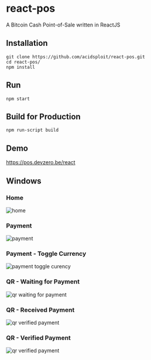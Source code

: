 # react-pos
A Bitcoin Cash Point-of-Sale written in ReactJS

## Installation
    git clone https://github.com/acidsploit/react-pos.git
    cd react-pos/
    npm install
    
## Run
    npm start
    
## Build for Production
    npm run-script build
    
## Demo
https://pos.devzero.be/react

## Windows
### Home
![home](https://i.imgur.com/KR3fjNh.png)

### Payment
![payment](https://i.imgur.com/ERDRDM3.png)

### Payment - Toggle Currency
![payment toggle curency](https://i.imgur.com/OCy4esQ.png)

### QR - Waiting for Payment
![qr waiting for payment](https://i.imgur.com/oo5Cjta.png)

### QR - Received Payment
![qr verified payment](https://i.imgur.com/irNACfa.png)

### QR - Verified Payment
![qr verified payment](https://i.imgur.com/1w3M2Rw.png)
